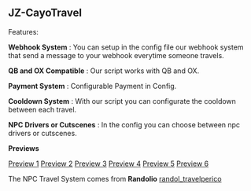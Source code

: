 ## JZ-CayoTravel

Features:

**Webhook System** : You can setup in the config file our webhook system that send a message to your webhook everytime someone travels.

**QB and OX Compatible** : Our script works with QB and OX.

**Payment System** : Configurable Payment in Config.

**Cooldown System** : With our script you can configurate the cooldown between each travel.

**NPC Drivers or Cutscenes** : In the config you can choose between npc drivers or cutscenes.

**Previews**

[Preview 1](https://streamable.com/4u3u2f)
[Preview 2](https://streamable.com/p0ordp)
[Preview 3](https://streamable.com/u1q2yi)
[Preview 4](https://streamable.com/z18gsf)
[Preview 5](https://streamable.com/nf5dz0)
[Preview 6](https://streamable.com/eo1f5j)

The NPC Travel System comes from **Randolio** [randol_travelperico](https://github.com/Randolio/randol_travelperico)